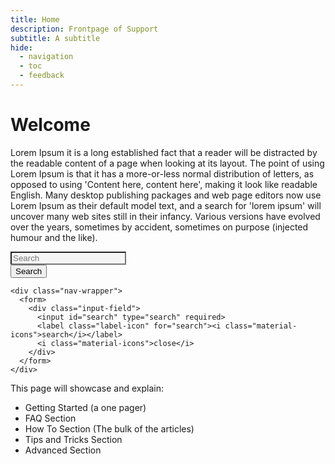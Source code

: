```yaml
---
title: Home
description: Frontpage of Support
subtitle: A subtitle
hide:
  - navigation
  - toc
  - feedback
---
```

# Welcome
Lorem Ipsum it is a long established fact that a reader will be distracted by the readable content of a page when looking at its layout. The point of using Lorem Ipsum is that it has a more-or-less normal distribution of letters, as opposed to using 'Content here, content here', making it look like readable English. Many desktop publishing packages and web page editors now use Lorem Ipsum as their default model text, and a search for 'lorem ipsum' will uncover many web sites still in their infancy. Various versions have evolved over the years, sometimes by accident, sometimes on purpose (injected humour and the like).

<div class="center-container">
    <div id="center-search">
      <div class="mdc-text-field">
        <input class="mdc-text-field__input" id="input1" style="background-color: whitesmoke;" type="text" placeholder="Search">
      </div>
      <button class="md-button md-button--primary " id="move-button" onclick="moveText()">Search</button>
    </div>
  </div>

    <div class="nav-wrapper">
      <form>
        <div class="input-field">
          <input id="search" type="search" required>
          <label class="label-icon" for="search"><i class="material-icons">search</i></label>
          <i class="material-icons">close</i>
        </div>
      </form>
    </div>


This page will showcase and explain:
- Getting Started (a one pager)
- FAQ Section
- How To Section (The bulk of the articles)
- Tips and Tricks Section
- Advanced Section

